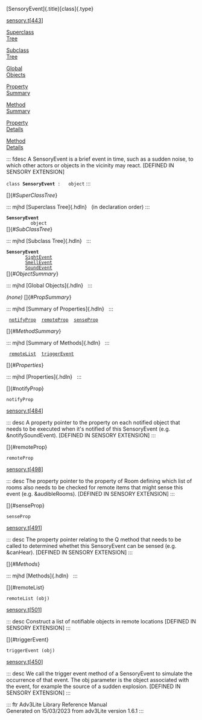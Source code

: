 [SensoryEvent]{.title}[class]{.type}

[sensory.t](../file/sensory.t.html)\[[443](../source/sensory.t.html#443)\]

[Superclass\
Tree](#_SuperClassTree_)

[Subclass\
Tree](#_SubClassTree_)

[Global\
Objects](#_ObjectSummary_)

[Property\
Summary](#_PropSummary_)

[Method\
Summary](#_MethodSummary_)

[Property\
Details](#_Properties_)

[Method\
Details](#_Methods_)

::: fdesc
A SensoryEvent is a brief event in time, such as a sudden noise, to
which other actors or objects in the vicinity may react. \[DEFINED IN
SENSORY EXTENSION\]

`class `**`SensoryEvent`**` :   object`
:::

[]{#_SuperClassTree_}

::: mjhd
[Superclass Tree]{.hdln}   (in declaration order)
:::

**`SensoryEvent`**\
`         object`\
[]{#_SubClassTree_}

::: mjhd
[Subclass Tree]{.hdln}  
:::

**`SensoryEvent`**\
`         `[`SightEvent`](../object/SightEvent.html)\
`         `[`SmellEvent`](../object/SmellEvent.html)\
`         `[`SoundEvent`](../object/SoundEvent.html)\
[]{#_ObjectSummary_}

::: mjhd
[Global Objects]{.hdln}  
:::

*(none)* []{#_PropSummary_}

::: mjhd
[Summary of Properties]{.hdln}  
:::

` `[`notifyProp`](#notifyProp)`  `[`remoteProp`](#remoteProp)`  `[`senseProp`](#senseProp)`  `

[]{#_MethodSummary_}

::: mjhd
[Summary of Methods]{.hdln}  
:::

` `[`remoteList`](#remoteList)`  `[`triggerEvent`](#triggerEvent)`  `

[]{#_Properties_}

::: mjhd
[Properties]{.hdln}  
:::

[]{#notifyProp}

`notifyProp`

[sensory.t](../file/sensory.t.html)\[[484](../source/sensory.t.html#484)\]

::: desc
A property pointer to the property on each notified object that needs to
be executed when it\'s notified of this SensoryEvent (e.g.
&notifySoundEvent). \[DEFINED IN SENSORY EXTENSION\]
:::

[]{#remoteProp}

`remoteProp`

[sensory.t](../file/sensory.t.html)\[[498](../source/sensory.t.html#498)\]

::: desc
The property pointer to the property of Room defining which list of
rooms also needs to be checked for remote items that might sense this
event (e.g. &audibleRooms). \[DEFINED IN SENSORY EXTENSION\]
:::

[]{#senseProp}

`senseProp`

[sensory.t](../file/sensory.t.html)\[[491](../source/sensory.t.html#491)\]

::: desc
The property pointer relating to the Q method that needs to be called to
determined whethet this SensoryEvent can be sensed (e.g. &canHear).
\[DEFINED IN SENSORY EXTENSION\]
:::

[]{#_Methods_}

::: mjhd
[Methods]{.hdln}  
:::

[]{#remoteList}

`remoteList (obj)`

[sensory.t](../file/sensory.t.html)\[[501](../source/sensory.t.html#501)\]

::: desc
Construct a list of notifiable objects in remote locations \[DEFINED IN
SENSORY EXTENSION\]
:::

[]{#triggerEvent}

`triggerEvent (obj)`

[sensory.t](../file/sensory.t.html)\[[450](../source/sensory.t.html#450)\]

::: desc
We call the trigger event method of a SensoryEvent to simulate the
occurrence of that event. The obj parameter is the object associated
with the event, for example the source of a sudden explosion. \[DEFINED
IN SENSORY EXTENSION\]
:::

::: ftr
Adv3Lite Library Reference Manual\
Generated on 15/03/2023 from adv3Lite version 1.6.1
:::
